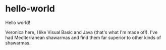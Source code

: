 # hello-world

Hello world!

Veronica here, I like Visual Basic and Java (that's what I'm made of!).
I've had Mediterranean shawarmas and find them far superior to other kinds of shawarmas.
